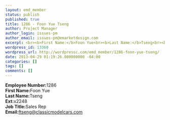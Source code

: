 ```yaml
---
layout: emd_member
status: publish
published: true
title: 1286 - Foon Yue Tseng
author: Project Manager
author_login: issues-pm
author_email: issues-pm@emarketdesign.com
excerpt: <br><b>First Name:</b>Foon Yue<br><b>Last Name:</b>Tseng<br><b>Ext:</b>x2248
wordpress_id: 13360
wordpress_url: http://wordpressc.com/emd_member/1286-foon-yue-tseng/
date: 2013-04-29 01:19:26.000000000 -04:00
categories: []
tags: []
comments: []
---
```

<b>Employee Number:</b>1286<br><b>First Name:</b>Foon Yue<br><b>Last Name:</b>Tseng<br><b>Ext:</b>x2248<br><b>Job Title:</b>Sales Rep<br><b>Email:</b>ftseng@classicmodelcars.com
